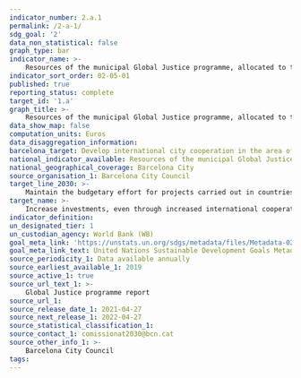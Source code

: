 ```yaml
---
indicator_number: 2.a.1
permalink: /2-a-1/
sdg_goal: '2'
data_non_statistical: false
graph_type: bar
indicator_name: >-
    Resources of the municipal Global Justice programme, allocated to the objective of improving nutrition and agricultural production
indicator_sort_order: 02-05-01
published: true
reporting_status: complete
target_id: '1.a'
graph_title: >-
    Resources of the municipal Global Justice programme, allocated to the objective of improving nutrition and agricultural production
data_show_map: false
computation_units: Euros
data_disaggregation_information:
barcelona_target: Develop international city cooperation in the area of urban agriculture and nutrition 
national_indicator_available: Resources of the municipal Global Justice programme, allocated to the goal of reducing poverty
national_geographical_coverage: Barcelona City 
source_organisation_1: Barcelona City Council
target_line_2030: >-
    Maintain the budgetary effort for projects carried out in countries receiving Official Development Assistance, in order to foster food sovereignty through urban agriculture that is sustainable, communal and of a social nature
target_name: >-
	Increase investments, even through increased international cooperation, in rural infrastructures, research and agricultural extension services, technological development and gene banks for plants and farm animals, in order to improve agricultural production in developing countries, particularly in less advanced countries
indicator_definition:
un_designated_tier: 1
un_custodian_agency: World Bank (WB)
goal_meta_link: 'https://unstats.un.org/sdgs/metadata/files/Metadata-02-0a-01.pdf'
goal_meta_link_text: United Nations Sustainable Development Goals Metadata (pdf 894kB)
source_periodicity_1: Data available annually
source_earliest_available_1: 2019
source_active_1: true
source_url_text_1: >-
    Global Justice programme report  
source_url_1:
source_release_date_1: 2021-04-27
source_next_release_1: 2022-04-27
source_statistical_classification_1: 
source_contact_1: comissionat2030@bcn.cat
source_other_info_1: >-
    Barcelona City Council
tags:
---
```

